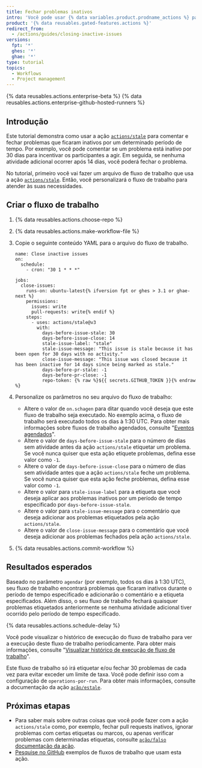```yaml
---
title: Fechar problemas inativos
intro: 'Você pode usar {% data variables.product.prodname_actions %} para comentar ou fechar problemas que ficaram inativos por um determinado período de tempo.'
product: '{% data reusables.gated-features.actions %}'
redirect_from:
  - /actions/guides/closing-inactive-issues
versions:
  fpt: '*'
  ghes: '*'
  ghae: '*'
type: tutorial
topics:
  - Workflows
  - Project management
---
```


{% data reusables.actions.enterprise-beta %}
{% data reusables.actions.enterprise-github-hosted-runners %}

## Introdução

Este tutorial demonstra como usar a ação [`actions/stale`](https://github.com/marketplace/actions/close-stale-issues) para comentar e fechar problemas que ficaram inativos por um determinado período de tempo. Por exemplo, você pode comentar se um problema está inativo por 30 dias para incentivar os participantes a agir. Em seguida, se nenhuma atividade adicional ocorrer após 14 dias, você poderá fechar o problema.

No tutorial, primeiro você vai fazer um arquivo de fluxo de trabalho que usa a ação [`actions/stale`](https://github.com/marketplace/actions/close-stale-issues). Então, você personalizará o fluxo de trabalho para atender às suas necessidades.

## Criar o fluxo de trabalho

1. {% data reusables.actions.choose-repo %}
2. {% data reusables.actions.make-workflow-file %}
3. Copie o seguinte conteúdo YAML para o arquivo do fluxo de trabalho.

    ```yaml{:copy}
    name: Close inactive issues
    on:
      schedule:
        - cron: "30 1 * * *"

    jobs:
      close-issues:
        runs-on: ubuntu-latest{% ifversion fpt or ghes > 3.1 or ghae-next %}
        permissions:
          issues: write
          pull-requests: write{% endif %}
        steps:
          - uses: actions/stale@v3
            with:
              days-before-issue-stale: 30
              days-before-issue-close: 14
              stale-issue-label: "stale"
              stale-issue-message: "This issue is stale because it has been open for 30 days with no activity."
              close-issue-message: "This issue was closed because it has been inactive for 14 days since being marked as stale."
              days-before-pr-stale: -1
              days-before-pr-close: -1
              repo-token: {% raw %}${{ secrets.GITHUB_TOKEN }}{% endraw %}
    ```

4. Personalize os parâmetros no seu arquivo do fluxo de trabalho:
   - Altere o valor de `on.schagen` para ditar quando você deseja que este fluxo de trabalho seja executado. No exemplo acima, o fluxo de trabalho será executado todos os dias à 1:30 UTC. Para obter mais informações sobre fluxos de trabalho agendados, consulte "[Eventos agendados](/actions/reference/events-that-trigger-workflows#scheduled-events)".
   - Altere o valor de `days-before-issue-stale` para o número de dias sem atividade antes da ação `actions/stale` etiquetar um problema. Se você nunca quiser que esta ação etiquete problemas, defina esse valor como `-1`.
   - Altere o valor de `days-before-issue-close` para o número de dias sem atividade antes que a ação `actions/stale` feche um problema. Se você nunca quiser que esta ação feche problemas, defina esse valor como `-1`.
   - Altere o valor para `stale-issue-label` para a etiqueta que você deseja aplicar aos problemas inativos por um período de tempo especificado por `days-before-issue-stale`.
   - Altere o valor para `stale-issue-message` para o comentário que deseja adicionar aos problemas etiquetados pela ação `actions/stale`.
   - Altere o valor de `close-issue-message` para o comentário que você deseja adicionar aos problemas fechados pela ação `actions/stale`.
5. {% data reusables.actions.commit-workflow %}

## Resultados esperados

Baseado no parâmetro `agendar` (por exemplo, todos os dias à 1:30 UTC), seu fluxo de trabalho encontrará problemas que ficaram inativos durante o período de tempo especificado e adicionarão o comentário e a etiqueta especificados. Além disso, o seu fluxo de trabalho fechará quaisquer problemas etiquetados anteriormente se nenhuma atividade adicional tiver ocorrido pelo período de tempo especificado.

{% data reusables.actions.schedule-delay %}

Você pode visualizar o histórico de execução do fluxo de trabalho para ver a execução deste fluxo de trabalho periodicamente. Para obter mais informações, consulte "[Visualizar histórico de execução de fluxo de trabalho](/actions/managing-workflow-runs/viewing-workflow-run-history)".

Este fluxo de trabalho só irá etiquetar e/ou fechar 30 problemas de cada vez para evitar exceder um limite de taxa. Você pode definir isso com a configuração de `operations-por-run`. Para obter mais informações, consulte a documentação da ação [`ação/estale`](https://github.com/marketplace/actions/close-stale-issues).

## Próximas etapas

- Para saber mais sobre outras coisas que você pode fazer com a ação `actions/stale` como, por exemplo, fechar pull requests inativos, ignorar problemas com certas etiquetas ou marcos, ou apenas verificar problemas com determinadas etiquetas, consulte [`ação/falso` documentação da ação](https://github.com/marketplace/actions/close-stale-issues).
- [Pesquise no GitHub](https://github.com/search?q=%22uses%3A+actions%2Fstale%22&type=code) exemplos de fluxos de trabalho que usam esta ação.
